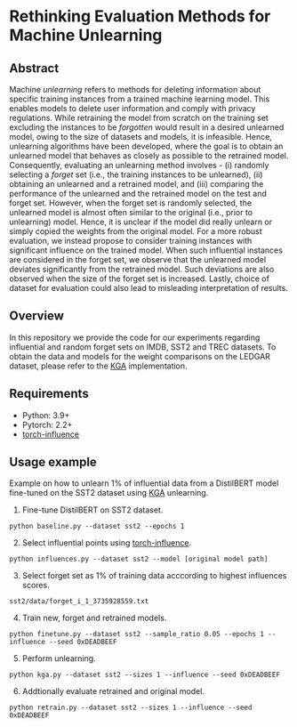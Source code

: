 # Rethinking Evaluation Methods for Machine Unlearning

## Abstract

Machine *unlearning* refers to methods for deleting information about specific training instances from a trained machine learning model. This enables models to delete user information and comply with privacy regulations.
While retraining the model from scratch on the training set excluding the instances to be *forgotten* would result in a desired unlearned model, owing to the size of datasets and models, it is infeasible.
Hence, unlearning algorithms have been developed, where the goal is to obtain an unlearned model that behaves as closely as possible to the retrained model. 
Consequently, evaluating an unlearning method involves -  (i) randomly selecting a *forget* set (i.e., the training instances to be unlearned), (ii) obtaining an unlearned and a retrained model, and (iii) comparing the performance of the unlearned and the retrained model on the test and forget set. 
However, when the forget set is randomly selected, the unlearned model is almost often similar to the original (i.e., prior to unlearning) model. Hence, it is unclear if the model did really unlearn or simply copied the weights from the original model. For a more robust evaluation, we instead propose to
consider training instances with significant influence on the trained model. When such influential instances are considered in the forget set, we observe that the unlearned model deviates significantly from the retrained model. 
Such deviations are also observed when the size of the forget set is increased. Lastly, choice of dataset for evaluation could also lead to misleading interpretation of results.

## Overview

In this repository we provide the code for our experiments regarding influential and random forget sets on IMDB, SST2 and TREC datasets.
To obtain the data and models for the weight comparisons on the LEDGAR dataset, please refer to the [KGA](https://github.com/Lingzhi-WANG/KGAUnlearn) implementation.

## Requirements

* Python: 3.9+
* Pytorch: 2.2+
* [torch-influence](https://github.com/alstonlo/torch-influence)

## Usage example

Example on how to unlearn 1% of influential data from a DistilBERT model fine-tuned on the SST2 dataset using [KGA](https://github.com/Lingzhi-WANG/KGAUnlearn) unlearning. 

1. Fine-tune DistilBERT on SST2 dataset.
```
python baseline.py --dataset sst2 --epochs 1
```
2. Select influential points using [torch-influence](https://github.com/alstonlo/torch-influence).
```
python influences.py --dataset sst2 --model [original model path]
```
3. Select forget set as 1% of training data acccording to highest influences scores.
```
sst2/data/forget_i_1_3735928559.txt
```
4. Train new, forget and retrained models.
```
python finetune.py --dataset sst2 --sample_ratio 0.05 --epochs 1 --influence --seed 0xDEADBEEF
```
5. Perform unlearning.
```
python kga.py --dataset sst2 --sizes 1 --influence --seed 0xDEADBEEF
```
6. Addtionally evaluate retrained and original model.
```
python retrain.py --dataset sst2 --sizes 1 --influence --seed 0xDEADBEEF
```

